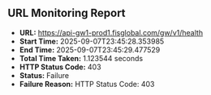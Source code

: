 ## URL Monitoring Report

- **URL:** https://api-gw1-prod1.fisglobal.com/gw/v1/health
- **Start Time:** 2025-09-07T23:45:28.353985
- **End Time:** 2025-09-07T23:45:29.477529
- **Total Time Taken:** 1.123544 seconds
- **HTTP Status Code:** 403
- **Status:** Failure
- **Failure Reason:** HTTP Status Code: 403
